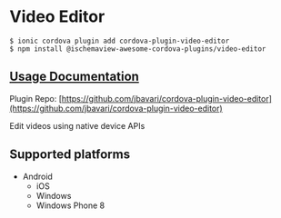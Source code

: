 # Video Editor

```
$ ionic cordova plugin add cordova-plugin-video-editor
$ npm install @ischemaview-awesome-cordova-plugins/video-editor
```

## [Usage Documentation](https://danielsogl.gitbook.io/awesome-cordova-plugins/plugins/video-editor/)

Plugin Repo: [https://github.com/jbavari/cordova-plugin-video-editor](https://github.com/jbavari/cordova-plugin-video-editor)

Edit videos using native device APIs

## Supported platforms

- Android
  - iOS
  - Windows
  - Windows Phone 8
  


